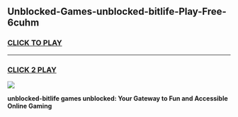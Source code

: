 
## Unblocked-Games-unblocked-bitlife-Play-Free-6cuhm
<h3>
<a href="https://premium76.site?title=unblocked-bitlife&ref=12A">CLICK TO PLAY</a></h3>
<hr>

<h3>
<a href="https://premium76.site?title=unblocked-bitlife&ref=12A">CLICK 2 PLAY</a>
  
</h3>

<a href="https://premium76.site?title=unblocked-bitlife&ref=12A"><img src="https://clearcache.store/games.png"></a>


**unblocked-bitlife games unblocked: Your Gateway to Fun and Accessible Online Gaming**
